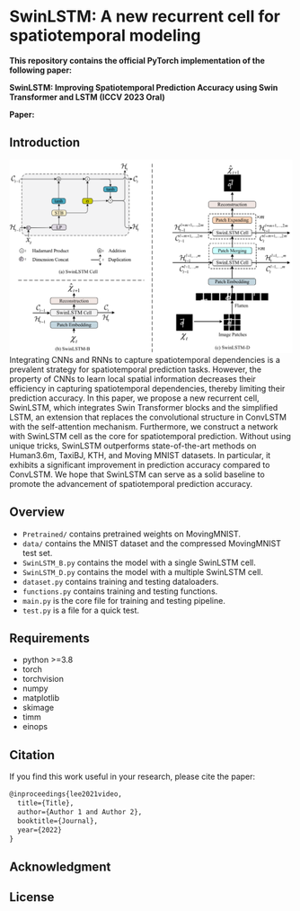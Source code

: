 # SwinLSTM: A new recurrent cell for spatiotemporal modeling

**This repository contains the official PyTorch implementation of the following paper:**

**SwinLSTM: Improving Spatiotemporal Prediction Accuracy using Swin Transformer and LSTM  (ICCV 2023 Oral)**

**Paper:**




## Introduction
![architecture](/architecture.png)
Integrating CNNs and RNNs to capture spatiotemporal dependencies is a prevalent strategy for spatiotemporal prediction tasks. However, the property of CNNs to learn local spatial information decreases their efficiency in capturing spatiotemporal dependencies, thereby limiting their prediction accuracy. In this paper, we propose a new recurrent cell, SwinLSTM, which integrates Swin Transformer blocks and the simplified LSTM, an extension that replaces the convolutional structure in ConvLSTM with the self-attention mechanism. Furthermore, we construct a network with SwinLSTM cell as the core for spatiotemporal prediction. Without using unique tricks, SwinLSTM outperforms state-of-the-art methods on Human3.6m, TaxiBJ, KTH, and Moving MNIST datasets. In particular, it exhibits a significant improvement in prediction accuracy compared to ConvLSTM. We hope that SwinLSTM can serve as a solid baseline to promote the advancement of spatiotemporal prediction accuracy.

## Overview
- `Pretrained/` contains pretrained weights on MovingMNIST.
- `data/` contains the MNIST dataset and the compressed MovingMNIST test set.
- `SwinLSTM_B.py` contains the model with a single SwinLSTM cell.
- `SwinLSTM_D.py` contains the model with a multiple SwinLSTM cell.
- `dataset.py` contains training and testing dataloaders.
- `functions.py` contains training and testing functions.
- `main.py` is the core file for training and testing pipeline.
- `test.py` is a file for a quick test.

## Requirements
- python >=3.8
- torch
- torchvision
- numpy
- matplotlib
- skimage
- timm
- einops

## Citation
If you find this work useful in your research, please cite the paper:
```
@inproceedings{lee2021video,
  title={Title},
  author={Author 1 and Author 2},
  booktitle={Journal},
  year={2022}
}
```

## Acknowledgment


## License


